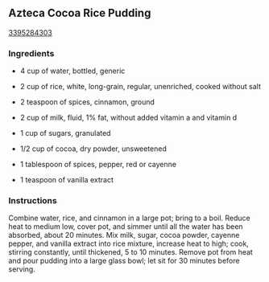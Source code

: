 ## Azteca Cocoa Rice Pudding

[3395284303](http://allrecipes.com/recipe/azteca-cocoa-rice-pudding/)

### Ingredients

 - 4 cup of water, bottled, generic

 - 2 cup of rice, white, long-grain, regular, unenriched, cooked without salt

 - 2 teaspoon of spices, cinnamon, ground

 - 2 cup of milk, fluid, 1% fat, without added vitamin a and vitamin d

 - 1 cup of sugars, granulated

 - 1/2 cup of cocoa, dry powder, unsweetened

 - 1 tablespoon of spices, pepper, red or cayenne

 - 1 teaspoon of vanilla extract

### Instructions

Combine water, rice, and cinnamon in a large pot; bring to a boil. Reduce heat to medium low, cover pot, and simmer until all the water has been absorbed, about 20 minutes. Mix milk, sugar, cocoa powder, cayenne pepper, and vanilla extract into rice mixture, increase heat to high; cook, stirring constantly, until thickened, 5 to 10 minutes. Remove pot from heat and pour pudding into a large glass bowl; let sit for 30 minutes before serving.